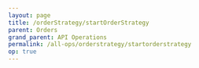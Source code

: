 ```yaml
---
layout: page
title: /orderStrategy/startOrderStrategy
parent: Orders
grand_parent: API Operations
permalink: /all-ops/orderstrategy/startorderstrategy
op: true
---
```


<script>
    window.addEventListener('load', () => {
        const TDV = Symbol.for('tdv-docs');
        window[TDV].defineTryit({
            name: 'startOrderStrategy',
            endpoint: '/orderStrategy/startOrderStrategy',
            method: 'POST',
            params: {
                accountId: 0,
                accountSpec: "accountName",
                symbol: "ES...",
                orderStrategyTypeId: 2,
                action: 'Buy',
                params: JSON.stringify({
                    entryVersion: { 
                        orderQty: 1, 
                        orderType: 'Limit', 
                        price: 3900 
                    },
                    brackets: [{
                        qty: 1,
                        profitTarget: 25,
                        stopLoss: -12,
                        trailingStop: false
                    }]
                }),
                '// uuid': "",
                '// customTag50': ""
            }
        });
        window[TDV].buildCallouts(window[TDV].buildCallouts.defaultAuthWarning);
    });
</script>
